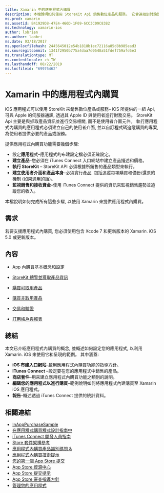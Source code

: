 ```yaml
---
title: Xamarin 中的應用程式內購買
description: 本檔說明如何使用 StoreKit Api 銷售數位產品和服務。 它會連結到討論設定、取用產品、非可耗用產品、交易、訂閱等等的指南。
ms.prod: xamarin
ms.assetid: B41929D8-47E4-466D-1F09-6CC3C09C83B2
ms.technology: xamarin-ios
author: lobrien
ms.author: laobri
ms.date: 03/18/2017
ms.openlocfilehash: 2445645012e54b1818b1ec72116a85d8b985ead3
ms.sourcegitcommit: 1341f2950b775a4daa7d0548a51fdef759afd6e3
ms.translationtype: MT
ms.contentlocale: zh-TW
ms.lasthandoff: 08/22/2019
ms.locfileid: "69976462"
---
```

# <a name="in-app-purchasing-in-xamarinios"></a>Xamarin 中的應用程式內購買

iOS 應用程式可以使用 StoreKit 來銷售數位產品或服務– iOS 所提供的一組 Api, 可與 Apple 的伺服器通訊, 透過其 Apple ID 與使用者進行財務交易。 StoreKit Api 主要是與抓取產品資訊並進行交易相關, 而不是使用者介面元件。 執行應用程式內購買的應用程式必須建立自己的使用者介面, 並以自訂程式碼追蹤購買的專案, 為使用者提供必要的產品或服務。

提供應用程式內購買功能需要幾個步驟:

- 設定**應用**程式–應用程式的布建設定檔必須正確設定。
- **建立產品**–您必須在 iTunes Connect 入口網站中建立產品描述和價格。
- **執行 StoreKit** – StoreKit API 必須根據所銷售的產品類型來執行。
- **建立使用者介面和產品本身**–必須實行產品, 包括追蹤每項購買和備份/還原的機制 (如果適用的話)。
- **監視銷售和接收資金**–使用 iTunes Connect 提供的資訊來監視銷售趨勢並追蹤您的收入。

本檔說明如何完成所有這些步驟, 以使用 Xamarin 來提供應用程式內購買。

## <a name="requirements"></a>需求

若要支援應用程式內購買, 您必須使用包含 Xcode 7 和更新版本的 Xamarin. iOS 5.0 或更新版本。

## <a name="contents"></a>內容

* [App 內購買基本概念和設定](~/ios/platform/in-app-purchasing/in-app-purchase-basics-and-configuration.md)

* [StoreKit 總覽並獲取產品資訊](~/ios/platform/in-app-purchasing/store-kit-overview-and-retreiving-product-information.md)

* [購買可取用產品](~/ios/platform/in-app-purchasing/purchasing-consumable-products.md)

* [購買非取用產品](~/ios/platform/in-app-purchasing/purchasing-non-consumable-products.md)

* [交易和驗證](~/ios/platform/in-app-purchasing/transactions-and-verification.md)

* [訂用帳戶與報表](~/ios/platform/in-app-purchasing/subscriptions-and-reporting.md)

## <a name="summary"></a>總結

本文已介紹應用程式內購買的概念, 並概述如何設定您的應用程式, 以利用 Xamarin. iOS 來使用它和呈現的範例。 其中涵蓋:

- **iOS 布建入口網站**–啟用應用程式內購買功能的指導方針。
- **ITunes Connect** –設定要在您的應用程式中銷售的產品。
- **商店套件**–用來建立應用程式內購買功能之類別的說明。
- **編碼您的應用程式以進行購買**–範例說明如何將應用程式內建購買至 Xamarin iOS 應用程式。
- **報告**–概述透過 iTunes Connect 提供的統計資料。


## <a name="related-links"></a>相關連結

- [InAppPurchaseSample](https://docs.microsoft.com/samples/xamarin/ios-samples/storekit/)
- [在應用程式購買程式設計指南中](https://developer.apple.com/library/ios/documentation/NetworkingInternet/Conceptual/StoreKitGuide/Introduction.html)
- [iTunes Connect 開發人員指南](https://developer.apple.com/library/ios/documentation/LanguagesUtilities/Conceptual/iTunesConnect_Guide/iTunesConnect_Guide.pdf)
- [Store 套件架構參考](https://developer.apple.com/library/ios/documentation/StoreKit/Reference/StoreKit_Collection/StoreKit_Collection.pdf)
- [應用程式內購買產品識別碼問 &](https://developer.apple.com/library/ios/#qa/qa1329/_index.html)
- [應用程式內購買技術提示](https://developer.apple.com/library/ios/#technotes/tn2259/_index.html)
- [您的第一個 App Store 提交](https://developer.apple.com/library/ios/documentation/IDEs/Conceptual/AppDistributionGuide/Introduction/Introduction.html)
- [App Store 資源中心](https://developer.apple.com/appstore/index.html)
- [App Store 提交提示](https://developer.apple.com/appstore/resources/submission/tips.html)
- [App Store 審查指導方針](https://developer.apple.com/appstore/resources/approval/guidelines.html)
- [管理您的應用程式](https://developer.apple.com/appstore/resources/managing/index.html)
